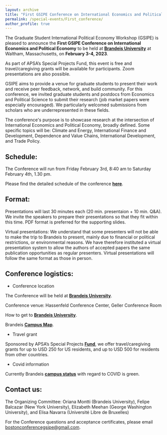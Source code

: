 ```yaml
---
layout: archive
title: "First GSIPE Conference on International Economics and Political Economy"
permalink: /special-events/First_conference/
author_profile: true
---
```


The Graduate Student International Political Economy Workshop (GSIPE) is pleased to announce the **First GSIPE Conference on International Economics and Political Economy** to be held at **<a href="https://www.brandeis.edu/">Brandeis University</a>** at Waltham, Massachusetts, on **February 3-4, 2023**.

As part of APSA’s Special Projects Fund, this event is free and travel/caregiving grants will be available for participants. Zoom presentations are also possible.

GSIPE aims to provide a venue for graduate students to present their work and receive peer feedback, network, and build community. For this conference, we invited graduate students and postdocs from Economics and Political Science to submit their research (job market papers were especially encouraged). We particularly welcomed submissions from scholars who are underrepresented in these fields. 

The conference's purpose is to showcase research at the intersection of International Economics and Political Economy, broadly defined. Some specific topics will be: Climate and Energy, International Finance and Development, Dependence and Value Chains, International Development, and Trade Policy.

## Schedule:

The Conference will run from Friday February 3rd, 8:40 am to Saturday February 4th, 1.30 pm.

Please find the detailed schedule of the conference **<a href="https://drive.google.com/file/d/1NvkBAPI6P2TMqEUA5KTvn1XONu4r8CFd/view?usp=share_link">here</a>**.

## Format:

Presentations will last 30 minutes each (20 min. presentaion + 10 min. Q&A). We invite the speakers to prepare their presentations so that they fit within this time. PDF format is preferred for the supporting slides.

Virtual presentations: We understand that some presenters will not be able to make the trip to Brandeis to present, mainly due to financial or political restrictions, or environmental reasons. We have therefore instituted a virtual presentation system to allow the authors of accepted papers the same publication opportunities as regular presenters. Virtual presentations will follow the same format as those in person.


## Conference logistics:

- Conference location

The Conference will be held at **<a href="https://www.brandeis.edu/university-events/departments/spaces/index.html">Brandeis University</a>**. 

Conference venue: Hassenfeld Conference Center, Geller Conference Room



How to get to **<a href="https://www.brandeis.edu/about/visiting/directions.html">Brandeis University</a>**.

Brandeis **<a href="https://www.brandeis.edu/about/visiting/map.html#">Campus Map</a>**.


- Travel grant

Sponsored by APSA’s Special Projects **<a href="https://connect.apsanet.org/centennialcenter/fostering-global-research-networks-among-junior-international-political-economy-and-international-economics-scholars/">Fund</a>**, we offer travel/caregiving grants for up to USD 250 for US residents, and up to USD 500 for residents from other countries. 

- Covid information

Currently Brandeis **<a href="https://www.brandeis.edu/covid-19/index.html#green">campus status</a>** with regard to COVID is green. 
 

## Contact us:
The Organizing Committee: Oriana Montti (Brandeis University), Felipe Balcazar (New York University), Elizabeth Meehan (George Washington University), and Elisa Navarra (Université Libre de Bruxelles)

For the Conference questions and acceptance certificates, please email [bostonconferencegsipe@gmail.com](bostonconferencegsipe@gmail.com).



